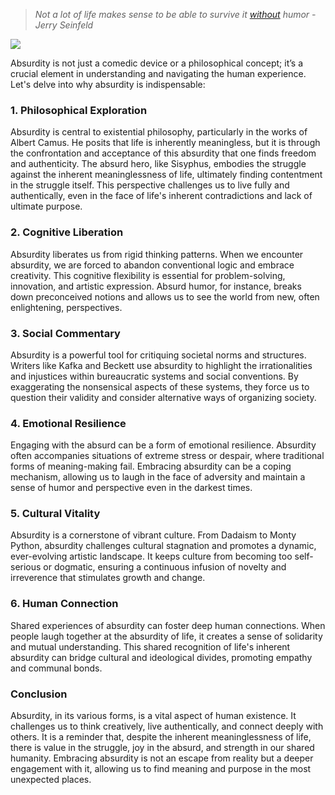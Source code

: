 > *Not a lot of life makes sense to be able to survive it [without](https://github.com/abikesa/jerryseinfeld) humor - Jerry Seinfeld*

![](https://abikesa.github.io/zarathustra/python.png)

Absurdity is not just a comedic device or a philosophical concept; it’s a crucial element in understanding and navigating the human experience. Let's delve into why absurdity is indispensable:

### 1. **Philosophical Exploration**
Absurdity is central to existential philosophy, particularly in the works of Albert Camus. He posits that life is inherently meaningless, but it is through the confrontation and acceptance of this absurdity that one finds freedom and authenticity. The absurd hero, like Sisyphus, embodies the struggle against the inherent meaninglessness of life, ultimately finding contentment in the struggle itself. This perspective challenges us to live fully and authentically, even in the face of life's inherent contradictions and lack of ultimate purpose.

### 2. **Cognitive Liberation**
Absurdity liberates us from rigid thinking patterns. When we encounter absurdity, we are forced to abandon conventional logic and embrace creativity. This cognitive flexibility is essential for problem-solving, innovation, and artistic expression. Absurd humor, for instance, breaks down preconceived notions and allows us to see the world from new, often enlightening, perspectives.

### 3. **Social Commentary**
Absurdity is a powerful tool for critiquing societal norms and structures. Writers like Kafka and Beckett use absurdity to highlight the irrationalities and injustices within bureaucratic systems and social conventions. By exaggerating the nonsensical aspects of these systems, they force us to question their validity and consider alternative ways of organizing society.

### 4. **Emotional Resilience**
Engaging with the absurd can be a form of emotional resilience. Absurdity often accompanies situations of extreme stress or despair, where traditional forms of meaning-making fail. Embracing absurdity can be a coping mechanism, allowing us to laugh in the face of adversity and maintain a sense of humor and perspective even in the darkest times.

### 5. **Cultural Vitality**
Absurdity is a cornerstone of vibrant culture. From Dadaism to Monty Python, absurdity challenges cultural stagnation and promotes a dynamic, ever-evolving artistic landscape. It keeps culture from becoming too self-serious or dogmatic, ensuring a continuous infusion of novelty and irreverence that stimulates growth and change.

### 6. **Human Connection**
Shared experiences of absurdity can foster deep human connections. When people laugh together at the absurdity of life, it creates a sense of solidarity and mutual understanding. This shared recognition of life's inherent absurdity can bridge cultural and ideological divides, promoting empathy and communal bonds.

### Conclusion
Absurdity, in its various forms, is a vital aspect of human existence. It challenges us to think creatively, live authentically, and connect deeply with others. It is a reminder that, despite the inherent meaninglessness of life, there is value in the struggle, joy in the absurd, and strength in our shared humanity. Embracing absurdity is not an escape from reality but a deeper engagement with it, allowing us to find meaning and purpose in the most unexpected places.

